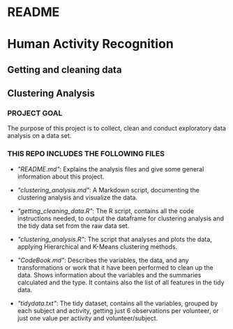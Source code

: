 # **README**

# Human Activity Recognition
## Getting and cleaning data 
## Clustering Analysis

### PROJECT GOAL

The purpose of this project is to collect, clean and conduct exploratory data analysis on a data set.

### THIS REPO INCLUDES THE FOLLOWING FILES

* *"README.md"*: Explains the analysis files and give some general information about this project.

* *"clustering_analysis.md"*: A Markdown script, documenting the clustering analysis and visualize the data.

* *"getting_cleaning_data.R"*: The R script, contains all the code instructions needed, to output the dataframe for clustering analysis and the tidy data set from the raw data set.

* *"clustering_analysis.R"*: The script that analyses and plots the data, applying Hierarchical and K-Means clustering methods.

* *"CodeBook.md"*: Describes the variables, the data, and any transformations or work that it have been performed to clean up the data. Shows information about the variables and the summaries calculated and the type. It contains also the list of all features in the tidy data.

* *"tidydata.txt"*: The tidy dataset, contains all the variables, grouped by each subject and activity, getting just 6 observations per volunteer, or just one value per activity and volunteer/subject.

